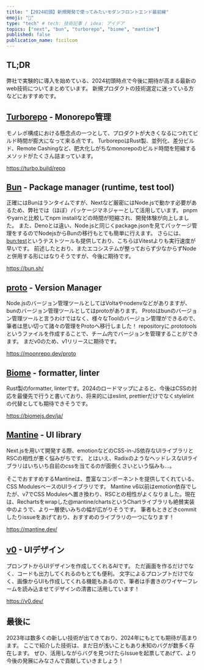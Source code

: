 ```yaml
---
title: "【2024初頭】新規開発で使ってみたいモダンフロントエンド最前線"
emoji: "💮"
type: "tech" # tech: 技術記事 / idea: アイデア
topics: ["next", "bun", "turborepo", "biome", "mantine"]
published: false
publication_name: ficilcom
---
```


## TL;DR

弊社で実験的に導入を始めている、2024初頭時点で今後に期待が高まる最新のweb技術についてまとめています。
新規プロダクトの技術選定に迷っている方などにおすすめです。

## [Turborepo](https://turbo.build/repo) - Monorepo管理

モノレポ構成における懸念点の一つとして、プロダクトが大きくなるにつれてビルド時間が膨大になって来る点です。
TurborepoはRust製、並列化、差分ビルド、Remote Cashingなど、肥大化しがちなmonorepoのビルド時間を短縮するメソッドがたくさん詰まっています。

https://turbo.build/repo

## [Bun](https://bun.sh/) - Package manager (runtime, test tool)

正確にはBunはランタイムですが、Nextなど厳密にはNode.jsで動かす必要があるため、弊社では（ほぼ）パッケージマネジャーとして活用しています。
pnpmやyarnと比較してnpm installなどの時間が短縮され、開発体験が向上しました。
また、Denoとは違い、Node.jsと同じくpackage.jsonを見てパッケージ管理をするのでNodejsからBunの移行もとても簡単に行えます。
さらには、[bun:test](https://bun.sh/docs/cli/test)というテストツールも提供しており、こちらはVitestよりも実行速度が早いです。
前述したとおり、またエコシステムが整っておらず少なからずNodeと併用する形にはなりそうですが、今後に期待です。

https://bun.sh/

## [proto](https://moonrepo.dev/proto) - Version Manager

Node.jsのバージョン管理ツールとしてはVoltaやnodenvなどがありますが、bunのバージョン管理ツールとしてはprotoがあります。
Protoはbunのバージョン管理ツールと言うわけではなく、様々なToolのバージョン管理ができるので、筆者は思い切って諸々の管理をProtoへ移行しました！
repositoryに.prototoolsというファイルを作成することで、チーム内でバージョンを管理することができます。
まだv0のため、v1リリースに期待です。

https://moonrepo.dev/proto

## [Biome](https://biomejs.dev/ja/) - formatter, linter

Rust製のformatter, linterです。2024のロードマップによると、今後はCSSの対応を最優先で行うと書いており、将来的にはeslint, prettierだけでなくstylelintの代替としても期待できそうです。

https://biomejs.dev/ja/

## [Mantine]() - UI library

Next.jsを用いて開発する際、emotionなどのCSS-in-JS依存なUIライブラリとRSCの相性が悪く悩みがちです。
とはいえ、RadixのようなヘッドレスなUIライブラリはいちいち自前のcssを当てるのが面倒くさいという悩みも...。

そこでおすすめするMantineは、豊富なコンポーネントを提供してくれている、CSS ModulesベースのUIライブラリです。
Mantine v6以前はemotion依存でしたが、v7でCSS Modulesへ置き換わり、RSCとの相性がよくなりました。現在は、Rechartsをwrapした@mantine/chartsというChartライブラリも絶賛実装中のようで、より一層使いみちの幅が広がりそうです。
筆者もときどきcommitしたりissueをあげており、おすすめのライブラリの一つになります！

https://mantine.dev/

## [v0](https://v0.dev/) - UIデザイン

プロンプトからUIデザインを作成してくれるAIです。
ただ画面を作るだけでなく、コードも出力してくれるのもとても便利。
文字によるプロンプトだけでなく、画像からUIも作成してくれる機能もあるので、筆者は手書きのワイヤーフレームを読み込ませてデザインの清書に活用しています！

https://v0.dev/


## 最後に

2023年は数多くの新しい技術が出てきており、2024年にもとても期待が高まります。
ここで紹介した技術は、まだ日が浅いこともあり未知のバグが数多く存在します。
ぜひ、活用しながらバグを見つけたらIssueを起票してあげて、より今後の発展にみなさんで貢献していきましょう！
